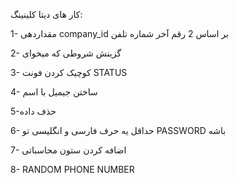 کار های دیتا کلینینگ: 

1- مقداردهی company_id بر اساس 2 رقم آخر شماره تلفن

2- گزینش شروطی که میخوای

3- کوچیک کردن فونت STATUS

4- ساختن جیمیل با اسم

5-حذف داده

6- حداقل یه حرف فارسی و انگلیسی تو PASSWORD  باشه

7- اضافه کردن ستون محاسباتی

8- RANDOM PHONE NUMBER
